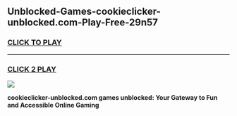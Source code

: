 
## Unblocked-Games-cookieclicker-unblocked.com-Play-Free-29n57
<h3>
<a href="https://premium76.site?title=cookieclicker-unblocked.com&ref=23A">CLICK TO PLAY</a></h3>
<hr>

<h3>
<a href="https://premium76.site?title=cookieclicker-unblocked.com&ref=23A">CLICK 2 PLAY</a>
  
</h3>

<a href="https://premium76.site?title=cookieclicker-unblocked.com&ref=23A"><img src="https://clearcache.store/games.png"></a>


**cookieclicker-unblocked.com games unblocked: Your Gateway to Fun and Accessible Online Gaming**
